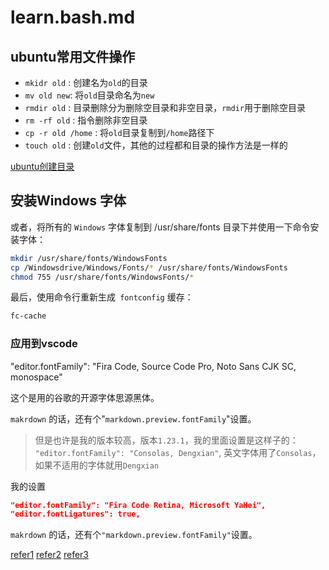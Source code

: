 # learn.bash.md

## ubuntu常用文件操作

+ `mkidr old` : 创建名为`old`的目录
+ `mv old new`: 将`old`目录命名为`new`
+ `rmdir old` : 目录删除分为删除空目录和非空目录，`rmdir`用于删除空目录
+ `rm -rf old` : 指令删除非空目录
+ `cp -r old /home` : 将`old`目录复制到`/home`路径下
+ `touch old` : 创建`old`文件，其他的过程都和目录的操作方法是一样的

[ubuntu创建目录][]

[ubuntu创建目录]: https://jingyan.baidu.com/article/fec7a1e5efb5331191b4e768.html

## 安装Windows 字体

或者，将所有的 `Windows` 字体复制到 /usr/share/fonts 目录下并使用一下命令安装字体：

```bash
mkdir /usr/share/fonts/WindowsFonts
cp /Windowsdrive/Windows/Fonts/* /usr/share/fonts/WindowsFonts
chmod 755 /usr/share/fonts/WindowsFonts/*
```

最后，使用命令行重新生成` fontconfig` 缓存：

```bash
fc-cache
```

### 应用到vscode

"editor.fontFamily": "Fira Code, Source Code Pro, Noto Sans CJK SC, monospace"

这个是用的谷歌的开源字体思源黑体。

`makrdown` 的话，还有个"`markdown.preview.fontFamily`"设置。

>但是也许是我的版本较高，版本`1.23.1`，我的里面设置是这样子的：
>`"editor.fontFamily": "Consolas, Dengxian"`,
>英文字体用了`Consolas`，如果不适用的字体就用`Dengxian`

我的设置

```json
"editor.fontFamily": "Fira Code Retina, Microsoft YaHei",
"editor.fontLigatures": true,
```


`makrdown` 的话，还有个`"markdown.preview.fontFamily"`设置。

[refer1][]
[refer2][]
[refer3][]

[refer1]: https://zhuanlan.zhihu.com/p/40434062
[refer2]: https://segmentfault.com/a/1190000004168301
[refer3]: https://www.v2ex.com/t/453862